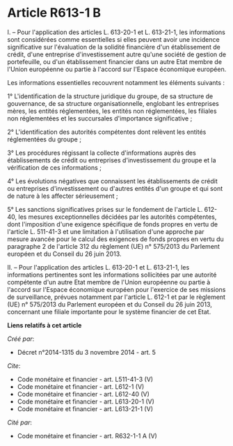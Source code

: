 # Article R613-1 B

I. – Pour l'application des articles L. 613-20-1 et L. 613-21-1, les informations sont considérées comme essentielles si
elles peuvent avoir une incidence significative sur l'évaluation de la solidité financière d'un établissement de crédit,
d'une entreprise d'investissement autre qu'une société de gestion de portefeuille, ou d'un établissement financier dans un
autre Etat membre de l'Union européenne ou partie à l'accord sur l'Espace économique européen. 

Les informations essentielles recouvrent notamment les éléments suivants : 

1° L'identification de la structure juridique du groupe, de sa structure de gouvernance, de sa structure organisationnelle,
englobant les entreprises mères, les entités réglementées, les entités non réglementées, les filiales non réglementées et les
succursales d'importance significative ; 

2° L'identification des autorités compétentes dont relèvent les entités réglementées du groupe ; 

3° Les procédures régissant la collecte d'informations auprès des établissements de crédit ou entreprises d'investissement du
groupe et la vérification de ces informations ; 

4° Les évolutions négatives que connaissent les établissements de crédit ou entreprises d'investissement ou d'autres entités
d'un groupe et qui sont de nature à les affecter sérieusement ; 

5° Les sanctions significatives prises sur le fondement de l'article L. 612-40, les mesures exceptionnelles décidées par les
autorités compétentes, dont l'imposition d'une exigence spécifique de fonds propres en vertu de l'article L. 511-41-3 et une
limitation à l'utilisation d'une approche par mesure avancée pour le calcul des exigences de fonds propres en vertu du
paragraphe 2 de l'article 312 du règlement (UE) n° 575/2013 du Parlement européen et du Conseil du 26 juin 2013. 

II. – Pour l'application des articles L. 613-20-1 et L. 613-21-1, les informations pertinentes sont les informations
sollicitées par une autorité compétente d'un autre Etat membre de l'Union européenne ou partie à l'accord sur l'Espace
économique européen pour l'exercice de ses missions de surveillance, prévues notamment par l'article L. 612-1 et par le
règlement (UE) n° 575/2013 du Parlement européen et du Conseil du 26 juin 2013, concernant une filiale importante pour le
système financier de cet Etat.

**Liens relatifs à cet article**

_Créé par_:

  - Décret n°2014-1315 du 3 novembre 2014 - art. 5

_Cite_:

  - Code monétaire et financier - art. L511-41-3 (V)
  - Code monétaire et financier - art. L612-1 (V)
  - Code monétaire et financier - art. L612-40 (V)
  - Code monétaire et financier - art. L613-20-1 (V)
  - Code monétaire et financier - art. L613-21-1 (V)

_Cité par_:

  - Code monétaire et financier - art. R632-1-1 A (V)
